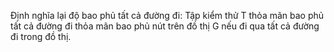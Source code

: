 Định nghĩa lại độ bao phủ tất cả đường đi:
Tập kiểm thử T thỏa mãn bao phủ tất cả đường đi thỏa mãn bao phủ nút trên đồ thị G nếu đi qua tất cả đường đi trong đồ thị.